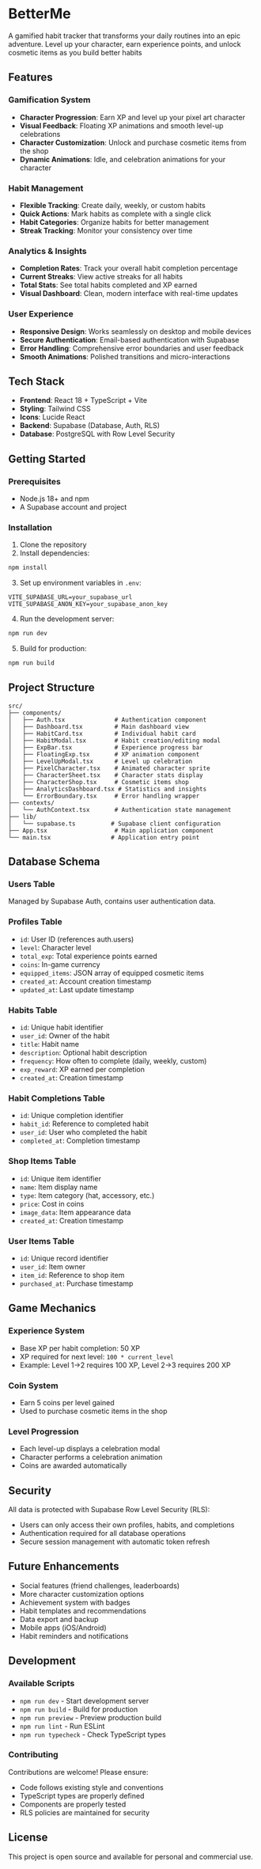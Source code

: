 # BetterMe

A gamified habit tracker that transforms your daily routines into an epic adventure. Level up your character, earn experience points, and unlock cosmetic items as you build better habits

## Features

### Gamification System
- **Character Progression**: Earn XP and level up your pixel art character
- **Visual Feedback**: Floating XP animations and smooth level-up celebrations
- **Character Customization**: Unlock and purchase cosmetic items from the shop
- **Dynamic Animations**: Idle, and celebration animations for your character

### Habit Management
- **Flexible Tracking**: Create daily, weekly, or custom habits
- **Quick Actions**: Mark habits as complete with a single click
- **Habit Categories**: Organize habits for better management
- **Streak Tracking**: Monitor your consistency over time

### Analytics & Insights
- **Completion Rates**: Track your overall habit completion percentage
- **Current Streaks**: View active streaks for all habits
- **Total Stats**: See total habits completed and XP earned
- **Visual Dashboard**: Clean, modern interface with real-time updates

### User Experience
- **Responsive Design**: Works seamlessly on desktop and mobile devices
- **Secure Authentication**: Email-based authentication with Supabase
- **Error Handling**: Comprehensive error boundaries and user feedback
- **Smooth Animations**: Polished transitions and micro-interactions

## Tech Stack

- **Frontend**: React 18 + TypeScript + Vite
- **Styling**: Tailwind CSS
- **Icons**: Lucide React
- **Backend**: Supabase (Database, Auth, RLS)
- **Database**: PostgreSQL with Row Level Security

## Getting Started

### Prerequisites

- Node.js 18+ and npm
- A Supabase account and project

### Installation

1. Clone the repository
2. Install dependencies:
```bash
npm install
```

3. Set up environment variables in `.env`:
```
VITE_SUPABASE_URL=your_supabase_url
VITE_SUPABASE_ANON_KEY=your_supabase_anon_key
```

4. Run the development server:
```bash
npm run dev
```

5. Build for production:
```bash
npm run build
```

## Project Structure

```
src/
├── components/
│   ├── Auth.tsx              # Authentication component
│   ├── Dashboard.tsx         # Main dashboard view
│   ├── HabitCard.tsx         # Individual habit card
│   ├── HabitModal.tsx        # Habit creation/editing modal
│   ├── ExpBar.tsx            # Experience progress bar
│   ├── FloatingExp.tsx       # XP animation component
│   ├── LevelUpModal.tsx      # Level up celebration
│   ├── PixelCharacter.tsx    # Animated character sprite
│   ├── CharacterSheet.tsx    # Character stats display
│   ├── CharacterShop.tsx     # Cosmetic items shop
│   ├── AnalyticsDashboard.tsx # Statistics and insights
│   └── ErrorBoundary.tsx     # Error handling wrapper
├── contexts/
│   └── AuthContext.tsx       # Authentication state management
├── lib/
│   └── supabase.ts          # Supabase client configuration
├── App.tsx                   # Main application component
└── main.tsx                 # Application entry point
```

## Database Schema

### Users Table
Managed by Supabase Auth, contains user authentication data.

### Profiles Table
- `id`: User ID (references auth.users)
- `level`: Character level
- `total_exp`: Total experience points earned
- `coins`: In-game currency
- `equipped_items`: JSON array of equipped cosmetic items
- `created_at`: Account creation timestamp
- `updated_at`: Last update timestamp

### Habits Table
- `id`: Unique habit identifier
- `user_id`: Owner of the habit
- `title`: Habit name
- `description`: Optional habit description
- `frequency`: How often to complete (daily, weekly, custom)
- `exp_reward`: XP earned per completion
- `created_at`: Creation timestamp

### Habit Completions Table
- `id`: Unique completion identifier
- `habit_id`: Reference to completed habit
- `user_id`: User who completed the habit
- `completed_at`: Completion timestamp

### Shop Items Table
- `id`: Unique item identifier
- `name`: Item display name
- `type`: Item category (hat, accessory, etc.)
- `price`: Cost in coins
- `image_data`: Item appearance data
- `created_at`: Creation timestamp

### User Items Table
- `id`: Unique record identifier
- `user_id`: Item owner
- `item_id`: Reference to shop item
- `purchased_at`: Purchase timestamp

## Game Mechanics

### Experience System
- Base XP per habit completion: 50 XP
- XP required for next level: `100 * current_level`
- Example: Level 1→2 requires 100 XP, Level 2→3 requires 200 XP

### Coin System
- Earn 5 coins per level gained
- Used to purchase cosmetic items in the shop

### Level Progression
- Each level-up displays a celebration modal
- Character performs a celebration animation
- Coins are awarded automatically

## Security

All data is protected with Supabase Row Level Security (RLS):
- Users can only access their own profiles, habits, and completions
- Authentication required for all database operations
- Secure session management with automatic token refresh

## Future Enhancements

- Social features (friend challenges, leaderboards)
- More character customization options
- Achievement system with badges
- Habit templates and recommendations
- Data export and backup
- Mobile apps (iOS/Android)
- Habit reminders and notifications

## Development

### Available Scripts

- `npm run dev` - Start development server
- `npm run build` - Build for production
- `npm run preview` - Preview production build
- `npm run lint` - Run ESLint
- `npm run typecheck` - Check TypeScript types

### Contributing

Contributions are welcome! Please ensure:
- Code follows existing style and conventions
- TypeScript types are properly defined
- Components are properly tested
- RLS policies are maintained for security

## License

This project is open source and available for personal and commercial use.



